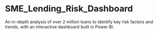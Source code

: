 # SME_Lending_Risk_Dashboard
An in-depth analysis of over 2 million loans to identify key risk factors and trends, with an interactive dashboard built in Power BI.
